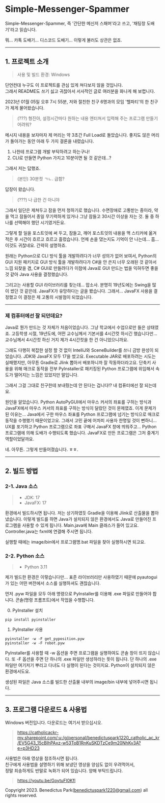 # Simple-Messenger-Spammer
Simple-Messenger-Spammer, 즉 '간단한 메신저 스패머'라고 쓰고, '채팅창 도배기'라고 읽습니다.

뭐... 카톡 도배기... 디스코드 도배기... 이렇게 불러도 상관은 없죠.
___
## 1. 프로젝트 소개
> 사용 및 빌드 환경: Windows

단언컨대 누구도 이 프로젝트를 관심 있게 쳐다보지 않을 것입니다.  
그래서 README도 쓰기 싫고 귀찮아서 서사적인 글로 여러분을 화나게 해 보렵니다.


2023년 01월 05일 오후 7시 55분, 저와 절친한 친구 6명과의 모임 '헬파티'의 한 친구가 제게 물어왔습니다.
> (???) 형진아, 설정시간마다 원하는 내용 엔터쳐서 입력해 주는 프로그램 만들기 어려워?

메시지 내용을 보자마자 제 머리는 약 3초간 Full Load로 돌았습니다. 좋지도 않은 머리가 돌아가는 동안 아래 두 가지 결론을 내렸습니다.  
1. 나한테 프로그램 개발 부탁하려고 하는구나!
2. CLI로 만들면 Python 가지고 10분이면 될 것 같은데...?  

그래서 저는 답했죠.
> (본인) 30분컷 ㄱㄴ. 급함?

답장이 왔습니다.
> (???) 나 급한 건 아니야

그래서 일단은 제쳐두고 잠을 먼저 청하기로 했습니다. 수면장애로 고통받는 중이라, 약을 먹고 잠들어서 종일 무기력하게 있거나 그냥 잠들고 30시간 이상을 자는 것. 둘 중 하나를 선택해야 했던 시기였거든요.

그렇게 할 일을 포스트잇에 써 두고, 잠들고, 깨어 포스트잇의 내용을 맥 스티커에 옮겨적은 후 시간이 흐르고 흐르고 흘렀습니다. 언제 손을 댔는지도 기억이 안 나는데... 흠... 이것도 귀찮네요. 간략히 설명하죠.

원래는 Python으로 CLI 방식 툴을 개발하려다가 너무 성의가 없어 보여서, Python의 GUI 지원 패키지로 GUI 방식 툴을 개발하려다가 C#을 안 쓴지 너무 오래된 것 같아서 느낌 되찾을 겸, C# GUI로 만들려다가 이참에 Java로 GUI 만드는 법을 익혀두면 좋을 것 같아 Java 사용을 결정했습니다.

그리고는 사용할 GUI 라이브러리를 찾는데... 맙소사. 분명히 19년도에는 Swing을 많이 썼던 것 같은데. JavaFX가 유망하다는 글을 봤습니다. 그래서... JavaFX 사용을 결정했고 이 결정은 제 고통의 시발점이 되었습니다.
___
### 제 컴퓨터에선 잘 되던데요?
Java로 뭔가 만드는 것 자체가 처음이었습니다. 그냥 학교에서 수업으로만 들은 상태였죠. 고등학생 시절, 19년도에, 어떤 교수님께서 기본서를 4시간컷 하시긴 했습니다만... 교수님께서 4시간컷 하신 거지 제가 4시간컷을 한 건 아니었으니까요.

그래도 다행히 복잡한 설정 할 것 없이 IntelliJ와 SceneBuilder를 쓰니 금방 완성이 되었습니다. JDK와 JavaFX 모두 17을 썼고요. Executable JAR로 배포하려는 시도는 실패했지만, 아무튼 Gradle로 Jlink 뽑아서 배포하니까 잘 작동하더라고요. 단축키 사용을 위해 매크로 동작을 전부 PyInstaller로 패키징된 Python 프로그램에 위임해서 속도가 떨어지는 느낌은 있었지만 말입니다.

그래서 그걸 그대로 친구한테 보내줬는데 안 된다는 겁니다!? 내 컴퓨터에선 잘 되는데요.

원인을 알았습니다. Python AutoPyGUI에서 마우스 커서의 좌표를 구하는 방식과 JavaFX에서 마우스 커서의 좌표를 구하는 방식이 달랐던 것이 문제였죠. 이게 문제가 된 이유는... Java에서 구한 마우스 좌표를 Python 프로그램에 넘기는 방식으로 매크로 동작을 수행했기 때문이었고요. 그래서 고민 끝에 어차피 사용자 한명일 것이 뻔하니... UX를 포기하고 Python 프로그램으로 좌표 구해서 JavaFX 창에 띄워주고... Python 프로그램에 의해 도배가 수행되도록 했습니다. JavaFX로 만든 프로그램은 그저 중계기 역할이었달까요.

네. 아무튼. 그렇게 만들어졌습니다. ㅎㅎ.
___
## 2. 빌드 방법
### 2-1. Java 소스
>- JDK: 17
>- JavaFX: 17

환경에서 빌드하시면 됩니다. 저는 상기하였듯 Gradle을 이용해 Jlink로 산출물을 뽑아냈습니다. 이렇게 빌드를 하면 Java가 설치되지 않은 환경에서도 Java로 만들어진 프로그램을 사용할 수 있게 됩니다. Main.java에 Main 클래스가 들어 있고요. Controller.java는 fxml에 연결해 주시면 됩니다.

실행할 때에는 image/bin에서 프로그램명.bat 파일을 찾아 실행하시면 되고요.

### 2-2. Python 소스
>- Python 3.11

제가 빌드한 환경은 이렇습니다만... 표준 라이브러리만 사용하였기 때문에 pyautogui가 있는 어떤 버전에서 소스를 실행하셔도 괜찮습니다.

먼저 .pyw 파일을 모두 아래 명령으로 PyInstaller를 이용해 .exe 파일로 만들어야 합니다. 콘솔(명령 프롬프트)에서 작업을 수행합니다.

0. PyInstaller 설치  
```
pip install pyinstaller
```
1. PyInstaller 사용  
```
pyinstaller -w -F get_pyposition.pyw
pyinstaller -w -F robot.pyw
```
PyInstaller를 사용할 때 -w 옵션을 주면 프로그램을 실행하여도 콘솔 창이 뜨지 않습니다. 또 -F 옵션을 주면 단 하나의 .exe 파일만 생성하라는 뜻이 됩니다. 단 하나의 .exe 파일만 여기저기 뿌리고 다녀도 다 실행이 된다는 것이지요. Python이 설치되지 않은 환경에서도요.

생성된 파일은 Java 소스를 빌드한 산출물 내부의 image/bin 내부에 넣어주시면 됩니다.
___
## 3. 프로그램 다운로드 & 사용법
Windows 버전입니다. 다운로드는 여기서 받으십시오. 
> https://catholicackr-my.sharepoint.com/:u:/g/personal/benedictuspark1220_catholic_ac_kr/EV5G43_15cBIhPAxz-w53ToB1RnKuSKDTzCe9m20NhKv3A?e=p3HD23

사용법은 아래 영상을 참조하시면 됩니다.  
친구에게 사용법을 설명하기 위해 보냈던 영상을 양심도 없이 우려먹어서,  
정말 죄송하게도 반말로 녹화가 되어 있습니다. 양해 부탁드립니다.
> https://youtu.be/GoytuFI0KfI

Copyright 2023. Benedictus Park(benedictuspark1220@gmail.com) all rights reserved.